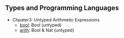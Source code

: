 ## Types and Programming Languages

- Chpater3: Untyped Arithmetic Expressions
  - [bool](./bool): Bool (untyped)
  - [arith](./arith): Bool & Nat (untyped)
